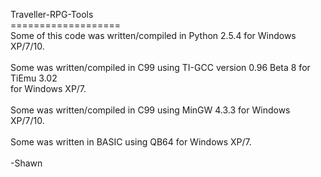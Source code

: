 Traveller-RPG-Tools<br>
===================<br>
Some of this code was written/compiled in Python 2.5.4 for Windows XP/7/10.<br><br>
Some was written/compiled in C99 using TI-GCC version 0.96 Beta 8 for TiEmu 3.02<br>
for Windows XP/7.<br><br>
Some was written/compiled in C99 using MinGW 4.3.3 for Windows XP/7/10.<br><br>
Some was written in BASIC using QB64 for Windows XP/7.<br><br>
-Shawn
